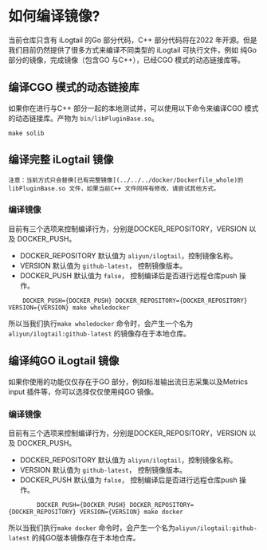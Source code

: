 # 如何编译镜像?
当前仓库只含有 iLogtail 的Go 部分代码，C++ 部分代码将在2022 年开源。但是我们目前仍然提供了很多方式来编译不同类型的 iLogtail 可执行文件，例如 纯Go 部分的镜像，完成镜像（包含GO 与C++），已经CGO 模式的动态链接库等。

## 编译CGO 模式的动态链接库
如果你在进行与C++ 部分一起的本地测试并，可以使用以下命令来编译CGO 模式的动态链接库。产物为 `bin/libPluginBase.so`。

```shell
make solib
```

## 编译完整 iLogtail 镜像
`注意：当前方式只会替换[已有完整镜像](../../../docker/Dockerfile_whole)的libPluginBase.so 文件，如果当前C++ 文件同样有修改，请尝试其他方式。`
### 编译镜像
目前有三个选项来控制编译行为，分别是DOCKER_REPOSITORY，VERSION 以及 DOCKER_PUSH。
- DOCKER_REPOSITORY 默认值为 `aliyun/ilogtail`，控制镜像名称。
- VERSION 默认值为 `github-latest`， 控制镜像版本。
- DOCKER_PUSH 默认值为 `false`， 控制编译后是否进行远程仓库push 操作。

```shell
    DOCKER_PUSH={DOCKER_PUSH} DOCKER_REPOSITORY={DOCKER_REPOSITORY} VERSION={VERSION} make wholedocker
 ```
所以当我们执行`make wholedocker` 命令时，会产生一个名为`aliyun/ilogtail:github-latest` 的镜像存在于本地仓库。

## 编译纯GO iLogtail 镜像
如果你使用的功能仅仅存在于GO 部分，例如标准输出流日志采集以及Metrics input 插件等，你可以选择仅仅使用纯GO 镜像。
### 编译镜像
目前有三个选项来控制编译行为，分别是DOCKER_REPOSITORY，VERSION 以及 DOCKER_PUSH。
- DOCKER_REPOSITORY 默认值为 `aliyun/ilogtail`，控制镜像名称。
- VERSION 默认值为 `github-latest`， 控制镜像版本。
- DOCKER_PUSH 默认值为 `false`， 控制编译后是否进行远程仓库push 操作。

```shell
        DOCKER_PUSH={DOCKER_PUSH} DOCKER_REPOSITORY={DOCKER_REPOSITORY} VERSION={VERSION} make docker
```
所以当我们执行`make docker` 命令时，会产生一个名为`aliyun/ilogtail:github-latest` 的纯GO版本镜像存在于本地仓库。
